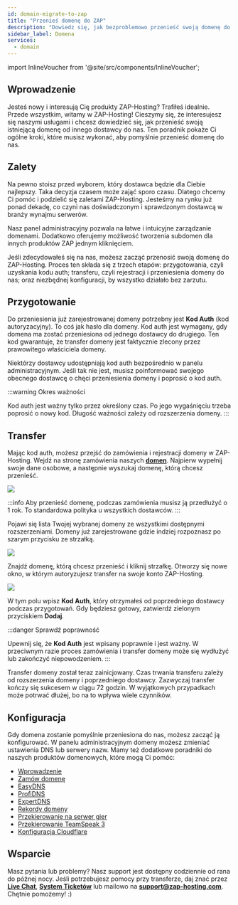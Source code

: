 ```yaml
---
id: domain-migrate-to-zap
title: "Przenieś domenę do ZAP"
description: "Dowiedz się, jak bezproblemowo przenieść swoją domenę do ZAP-Hosting i ciesz się łatwym zarządzaniem oraz niezawodnym hostingiem → Sprawdź teraz"
sidebar_label: Domena
services:
  - domain
---
```


import InlineVoucher from '@site/src/components/InlineVoucher';

## Wprowadzenie

Jesteś nowy i interesują Cię produkty ZAP-Hosting? Trafiłeś idealnie. Przede wszystkim, witamy w ZAP-Hosting! Cieszymy się, że interesujesz się naszymi usługami i chcesz dowiedzieć się, jak przenieść swoją istniejącą domenę od innego dostawcy do nas. Ten poradnik pokaże Ci ogólne kroki, które musisz wykonać, aby pomyślnie przenieść domenę do nas.

## Zalety

Na pewno stoisz przed wyborem, który dostawca będzie dla Ciebie najlepszy. Taka decyzja czasem może zająć sporo czasu. Dlatego chcemy Ci pomóc i podzielić się zaletami ZAP-Hosting. Jesteśmy na rynku już ponad dekadę, co czyni nas doświadczonym i sprawdzonym dostawcą w branży wynajmu serwerów.

Nasz panel administracyjny pozwala na łatwe i intuicyjne zarządzanie domenami. Dodatkowo oferujemy możliwość tworzenia subdomen dla innych produktów ZAP jednym kliknięciem.

Jeśli zdecydowałeś się na nas, możesz zacząć przenosić swoją domenę do ZAP-Hosting. Proces ten składa się z trzech etapów: przygotowania, czyli uzyskania kodu auth; transferu, czyli rejestracji i przeniesienia domeny do nas; oraz niezbędnej konfiguracji, by wszystko działało bez zarzutu.

## Przygotowanie

Do przeniesienia już zarejestrowanej domeny potrzebny jest **Kod Auth** (kod autoryzacyjny). To coś jak hasło dla domeny. Kod auth jest wymagany, gdy domena ma zostać przeniesiona od jednego dostawcy do drugiego. Ten kod gwarantuje, że transfer domeny jest faktycznie zlecony przez prawowitego właściciela domeny.

Niektórzy dostawcy udostępniają kod auth bezpośrednio w panelu administracyjnym. Jeśli tak nie jest, musisz poinformować swojego obecnego dostawcę o chęci przeniesienia domeny i poprosić o kod auth.

:::warning Okres ważności

Kod auth jest ważny tylko przez określony czas. Po jego wygaśnięciu trzeba poprosić o nowy kod. Długość ważności zależy od rozszerzenia domeny.
:::

## Transfer

Mając kod auth, możesz przejść do zamówienia i rejestracji domeny w ZAP-Hosting. Wejdź na stronę zamówienia naszych [**domen**](https://zap-hosting.com/en/shop/product/domain/). Najpierw wypełnij swoje dane osobowe, a następnie wyszukaj domenę, którą chcesz przenieść.

![](https://screensaver01.zap-hosting.com/index.php/s/3dmY76dZscz9DPM/preview)

:::info
Aby przenieść domenę, podczas zamówienia musisz ją przedłużyć o 1 rok. To standardowa polityka u wszystkich dostawców.
:::

Pojawi się lista Twojej wybranej domeny ze wszystkimi dostępnymi rozszerzeniami. Domeny już zarejestrowane gdzie indziej rozpoznasz po szarym przycisku ze strzałką.

![](https://screensaver01.zap-hosting.com/index.php/s/omnaMqXJgarxsqW/preview)

Znajdź domenę, którą chcesz przenieść i kliknij strzałkę. Otworzy się nowe okno, w którym autoryzujesz transfer na swoje konto ZAP-Hosting.

![](https://screensaver01.zap-hosting.com/index.php/s/fXjwGCX7kFtPnTB/preview)

W tym polu wpisz **Kod Auth**, który otrzymałeś od poprzedniego dostawcy podczas przygotowań. Gdy będziesz gotowy, zatwierdź zielonym przyciskiem **Dodaj**.

:::danger Sprawdź poprawność

Upewnij się, że **Kod Auth** jest wpisany poprawnie i jest ważny. W przeciwnym razie proces zamówienia i transfer domeny może się wydłużyć lub zakończyć niepowodzeniem.
:::

Transfer domeny został teraz zainicjowany. Czas trwania transferu zależy od rozszerzenia domeny i poprzedniego dostawcy. Zazwyczaj transfer kończy się sukcesem w ciągu 72 godzin. W wyjątkowych przypadkach może potrwać dłużej, bo na to wpływa wiele czynników.

## Konfiguracja

Gdy domena zostanie pomyślnie przeniesiona do nas, możesz zacząć ją konfigurować. W panelu administracyjnym domeny możesz zmieniać ustawienia DNS lub serwery nazw. Mamy też dodatkowe poradniki do naszych produktów domenowych, które mogą Ci pomóc:

- [Wprowadzenie](domain-introduction.md)
- [Zamów domenę](domain-order.md)
- [EasyDNS](domain-easydns.md)
- [ProfiDNS](domain-profidns.md)
- [ExpertDNS](domain-expertdns.md)
- [Rekordy domeny](domain-records.md)
- [Przekierowanie na serwer gier](domain-gameserver-srv-link.md)
- [Przekierowanie TeamSpeak 3](domain-teamspeak-redirect.md)
- [Konfiguracja Cloudflare](domain-cloudflare-setup.md)

## Wsparcie

Masz pytania lub problemy? Nasz support jest dostępny codziennie od rana do późnej nocy. Jeśli potrzebujesz pomocy przy transferze, daj znać przez [**Live Chat**](https://zap-hosting.com/), **[System Ticketów](https://zap-hosting.com/en/customer/support/)** lub mailowo na [**support@zap-hosting.com**](mailto:support@zap-hosting.com). Chętnie pomożemy! :)

<InlineVoucher />